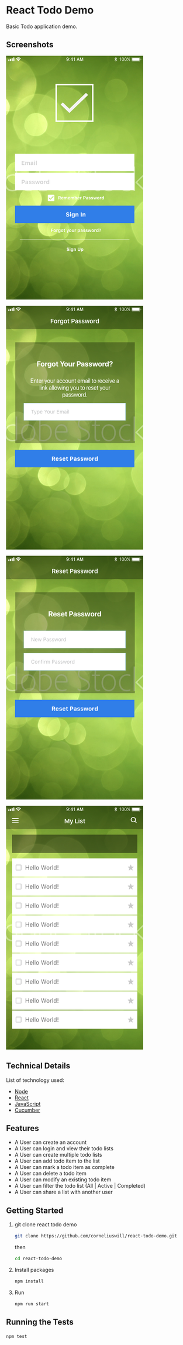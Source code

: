 # React Todo Demo

Basic Todo application demo.

## Screenshots

![Login](/images/Login.png)

![Forgot Password](/images/ForgotPassword.png)

![Reset Password](/images/ResetPassword.png)

![Main](/images/Main.png)

## Technical Details

List of technology used:

* [Node](https://nodejs.org/en/)
* [React](https://reactjs.org/)
* [JavaScript](https://developer.mozilla.org/en-US/docs/Web/JavaScript)
* [Cucumber](https://cucumber.io/)

## Features

* A User can create an account
* A User can login and view their todo lists
* A User can create multiple todo lists
* A User can add todo item to the list
* A User can mark a todo item as complete
* A User can delete a todo item
* A User can modify an existing todo item
* A User can filter the todo list (All | Active | Completed)
* A User can share a list with another user

## Getting Started

1. git clone react todo demo

    ````bash
    git clone https://github.com/corneliuswill/react-todo-demo.git
    ````
    then

    ````bash
    cd react-todo-demo
    ````

2. Install packages

    ````bash
    npm install
    ````

3. Run

    ````bash
    npm run start
    ````

## Running the Tests

   ````bash
   npm test
   `````